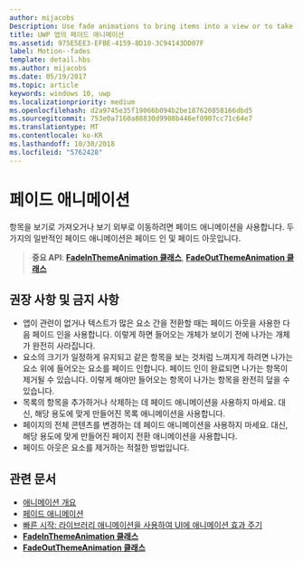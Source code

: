 ```yaml
---
author: mijacobs
Description: Use fade animations to bring items into a view or to take items out of a view. The two common fade animations are fade-in and fade-out.
title: UWP 앱의 페이드 애니메이션
ms.assetid: 975E5EE3-EFBE-4159-8D10-3C94143DD07F
label: Motion--fades
template: detail.hbs
ms.author: mijacobs
ms.date: 05/19/2017
ms.topic: article
keywords: windows 10, uwp
ms.localizationpriority: medium
ms.openlocfilehash: d2a9745e35f19066b094b2be187620858166dbd5
ms.sourcegitcommit: 753e0a7160a88830d9908b446ef0907cc71c64e7
ms.translationtype: MT
ms.contentlocale: ko-KR
ms.lasthandoff: 10/30/2018
ms.locfileid: "5762428"
---
```

# <a name="fade-animations"></a>페이드 애니메이션



항목을 보기로 가져오거나 보기 외부로 이동하려면 페이드 애니메이션을 사용합니다. 두 가지의 일반적인 페이드 애니메이션은 페이드 인 및 페이드 아웃입니다.

> **중요 API**: [**FadeInThemeAnimation 클래스**](https://msdn.microsoft.com/library/windows/apps/br210298), [**FadeOutThemeAnimation 클래스**](https://msdn.microsoft.com/library/windows/apps/br210302)


## <a name="dos-and-donts"></a>권장 사항 및 금지 사항


-   앱이 관련이 없거나 텍스트가 많은 요소 간을 전환할 때는 페이드 아웃을 사용한 다음 페이드 인을 사용합니다. 이렇게 하면 들어오는 개체가 보이기 전에 나가는 개체가 완전히 사라집니다.
-   요소의 크기가 일정하게 유지되고 같은 항목을 보는 것처럼 느껴지게 하려면 나가는 요소 위에 들어오는 요소를 페이드 인합니다. 페이드 인이 완료되면 나가는 항목이 제거될 수 있습니다. 이렇게 해야만 들어오는 항목이 나가는 항목을 완전히 덮을 수 있습니다.
-   목록의 항목을 추가하거나 삭제하는 데 페이드 애니메이션을 사용하지 마세요. 대신, 해당 용도에 맞게 만들어진 목록 애니메이션을 사용합니다.
-   페이지의 전체 콘텐츠를 변경하는 데 페이드 애니메이션을 사용하지 마세요. 대신, 해당 용도에 맞게 만들어진 페이지 전환 애니메이션을 사용합니다.
-   페이드 아웃은 요소를 제거하는 적절한 방법입니다.
## <a name="related-articles"></a>관련 문서

* [애니메이션 개요](https://msdn.microsoft.com/library/windows/apps/mt187350)
* [페이드 애니메이션](https://msdn.microsoft.com/library/windows/apps/xaml/jj649429)
* [빠른 시작: 라이브러리 애니메이션을 사용하여 UI에 애니메이션 효과 주기](https://msdn.microsoft.com/library/windows/apps/xaml/hh452703)
* [**FadeInThemeAnimation 클래스**](https://msdn.microsoft.com/library/windows/apps/br210298)
* [**FadeOutThemeAnimation 클래스**](https://msdn.microsoft.com/library/windows/apps/br210302)

 

 




